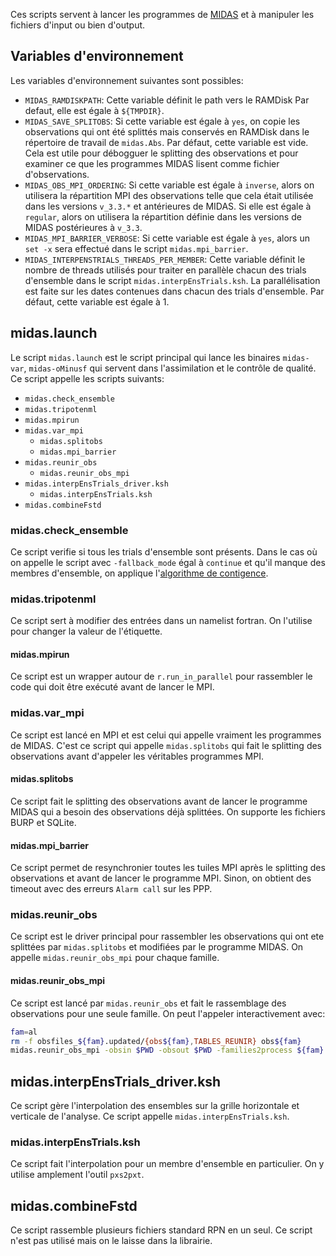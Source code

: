 Ces scripts servent à lancer les programmes de
[MIDAS](https://gitlab.science.gc.ca/atmospheric-data-assimilation/midas)
et à manipuler les fichiers d'input ou bien d'output.

## Variables d'environnement

Les variables d'environnement suivantes sont possibles:
 * `MIDAS_RAMDISKPATH`: Cette variable définit le path vers le RAMDisk
   Par defaut, elle est égale à `${TMPDIR}`.
 * `MIDAS_SAVE_SPLITOBS`: Si cette variable est égale à `yes`, on
   copie les observations qui ont été splittés mais conservés en
   RAMDisk dans le répertoire de travail de `midas.Abs`.  Par défaut,
   cette variable est vide.  Cela est utile pour débogguer le
   splitting des observations et pour examiner ce que les programmes
   MIDAS lisent comme fichier d'observations.
 * `MIDAS_OBS_MPI_ORDERING`: Si cette variable est égale à `inverse`,
   alors on utilisera la répartition MPI des observations telle que
   cela était utilisée dans les versions `v_3.3.*` et antérieures de
   MIDAS.  Si elle est égale à `regular`, alors on utilisera la
   répartition définie dans les versions de MIDAS postérieures à
   `v_3.3`.
 * `MIDAS_MPI_BARRIER_VERBOSE`: Si cette variable est égale à `yes`,
   alors un `set -x` sera effectué dans le script `midas.mpi_barrier`.
 * `MIDAS_INTERPENSTRIALS_THREADS_PER_MEMBER`: Cette variable définit
   le nombre de threads utilisés pour traiter en parallèle chacun des
   trials d'ensemble dans le script `midas.interpEnsTrials.ksh`.  La
   parallélisation est faite sur les dates contenues dans chacun des
   trials d'ensemble.  Par défaut, cette variable est égale à 1.

## midas.launch

Le script `midas.launch` est le script principal qui lance les
binaires `midas-var`, `midas-oMinusf` qui servent dans l'assimilation
et le contrôle de qualité.  Ce script appelle les scripts suivants:
 * `midas.check_ensemble`
 * `midas.tripotenml`
 * `midas.mpirun`
 * `midas.var_mpi`
   * `midas.splitobs`
   * `midas.mpi_barrier`
 * `midas.reunir_obs`
   * `midas.reunir_obs_mpi`
 * `midas.interpEnsTrials_driver.ksh`
   * `midas.interpEnsTrials.ksh`
 * `midas.combineFstd`

### midas.check_ensemble

Ce script verifie si tous les trials d'ensemble sont présents.  Dans
le cas où on appelle le script avec `-fallback_mode` égal à `continue`
et qu'il manque des membres d'ensemble, on applique l'[algorithme de
contigence](https://wiki.cmc.ec.gc.ca/wiki/RPN-AD/Ensemble_contingency/FullDescription).

### midas.tripotenml

Ce script sert à modifier des entrées dans un namelist fortran.  On
l'utilise pour changer la valeur de l'étiquette.

#### midas.mpirun

Ce script est un wrapper autour de `r.run_in_parallel` pour rassembler
le code qui doit être exécuté avant de lancer le MPI.

### midas.var_mpi

Ce script est lancé en MPI et est celui qui appelle vraiment les
programmes de MIDAS.  C'est ce script qui appelle `midas.splitobs` qui
fait le splitting des observations avant d'appeler les véritables
programmes MPI.

#### midas.splitobs

Ce script fait le splitting des observations avant de lancer le
programme MIDAS qui a besoin des observations déjà splittées.  On
supporte les fichiers BURP et SQLite.

#### midas.mpi_barrier

Ce script permet de resynchronier toutes les tuiles MPI après le
splitting des observations et avant de lancer le programme MPI.
Sinon, on obtient des timeout avec des erreurs `Alarm call` sur les
PPP.

### midas.reunir_obs

Ce script est le driver principal pour rassembler les observations qui
ont ete splittées par `midas.splitobs` et modifiées par le programme
MIDAS.  On appelle `midas.reunir_obs_mpi` pour chaque famille.

#### midas.reunir_obs_mpi

Ce script est lancé par `midas.reunir_obs` et fait le rassemblage des
observations pour une seule famille.
On peut l'appeler interactivement avec:
```bash
fam=al
rm -f obsfiles_${fam}.updated/{obs${fam},TABLES_REUNIR} obs${fam}
midas.reunir_obs_mpi -obsin $PWD -obsout $PWD -families2process ${fam}
```

## midas.interpEnsTrials_driver.ksh

Ce script gère l'interpolation des ensembles sur la grille horizontale
et verticale de l'analyse.  Ce script appelle
`midas.interpEnsTrials.ksh`.

### midas.interpEnsTrials.ksh

Ce script fait l'interpolation pour un membre d'ensemble en
particulier.  On y utilise amplement l'outil `pxs2pxt`.

## midas.combineFstd

Ce script rassemble plusieurs fichiers standard RPN en un seul.  Ce
script n'est pas utilisé mais on le laisse dans la librairie.
